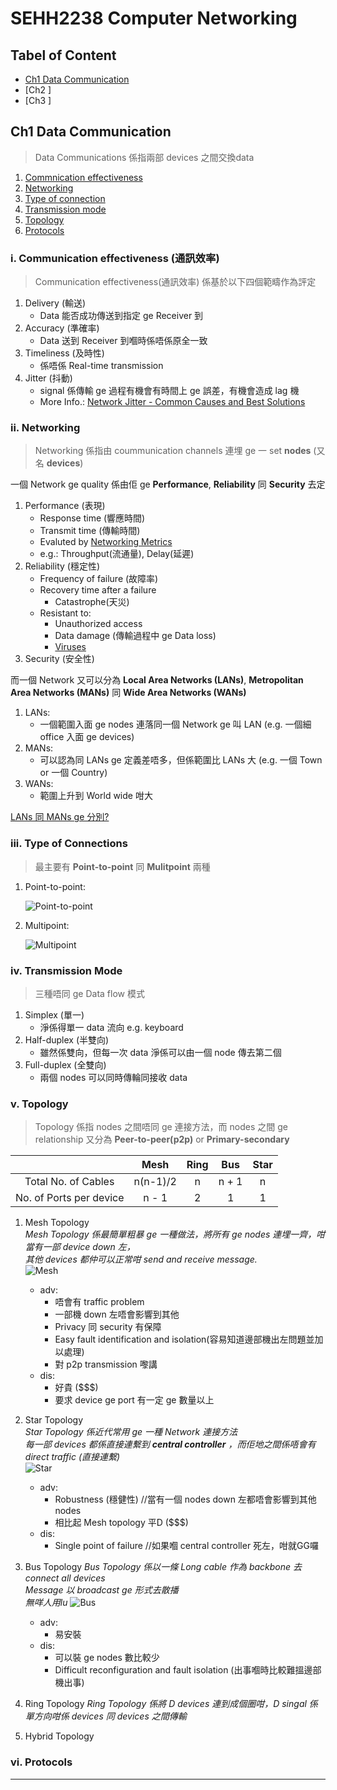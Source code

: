 # SEHH2238 Computer Networking
  
  
## Tabel of Content
- [Ch1 Data Communication](#ch1-data-communication)
- [Ch2 ]
- [Ch3 ]
  
  
## Ch1 Data Communication
    
>Data Communications 係指兩部 devices 之間交換data 
  
  1. [Commnication effectiveness](#i-communication-effectiveness-通訊效率)
  2. [Networking](#ii-networking)
  3. [Type of connection](#iii-type-of-connections)
  4. [Transmission mode](#iv-transmission-mode)
  5. [Topology](#v-topology)
  6. [Protocols](#vi-protocols)

    
### i. Communication effectiveness (通訊效率)    
  >Communication effectiveness(通訊效率) 係基於以下四個範疇作為評定
  1. Delivery (輸送)
      - Data 能否成功傳送到指定 ge Receiver 到
  2. Accuracy (準確率)
      - Data 送到 Receiver 到嗰時係唔係原全一致
  3. Timeliness (及時性)
      - 係唔係 Real-time transmission 
  4. Jitter (抖動)
      - signal 係傳輸 ge 過程有機會有時間上 ge 誤差，有機會造成 lag 機
      - More Info.: [Network Jitter - Common Causes and Best Solutions](https://www.ir.com/guides/what-is-network-jitter)


### ii. Networking 
  >Networking 係指由 coummunication channels 連埋 ge 一 set **nodes** (又名 **devices**)
 
  一個 Network ge quality 係由佢 ge **Performance**, **Reliability** 同 **Security** 去定
  
  1. Performance (表現)
      - Response time (響應時間)
      - Transmit time (傳輸時間)
      - Evaluted by [Networking Metrics](https://www.perfsonar.net/resources_metrics.html) 
      - e.g.: Throughput(流通量), Delay(延遲)
  2. Reliability (穩定性)
      - Frequency of failure (故障率)
      - Recovery time after a failure
          - Catastrophe(天災)
      - Resistant to:
          - Unauthorized access
          - Data damage (傳輸過程中 ge Data loss)
          - [Viruses](https://www.websecurity.digicert.com/zh/hk/security-topics/what-are-malware-viruses-spyware-and-cookies-and-what-differentiates-them)
  3. Security  (安全性)
      
  而一個 Network 又可以分為 **Local Area Networks (LANs)**, **Metropolitan Area Networks (MANs)** 同 **Wide Area Networks (WANs)**
  
  1. LANs:
      - 一個範圍入面 ge nodes 連落同一個 Network ge 叫 LAN (e.g. 一個細 office 入面 ge devices)
  2. MANs:
      - 可以認為同 LANs ge 定義差唔多，但係範圍比 LANs 大 (e.g. 一個 Town or 一個 Country)
  3. WANs:
      - 範圍上升到 World wide 咁大 

[LANs 同 MANs ge 分別?](https://www.geeksforgeeks.org/difference-between-lan-and-man/)  
   
### iii. Type of Connections
  >最主要有 **Point-to-point** 同 **Mulitpoint** 兩種

1. Point-to-point:
    
    ![Point-to-point](https://cdn.discordapp.com/attachments/684958583367925771/948295753762238505/unknown.png "Point-to-point")

2. Multipoint:
    
    ![Multipoint](https://cdn.discordapp.com/attachments/684958583367925771/948296856243437648/unknown.png "Multipoint")


### iv. Transmission Mode
  >三種唔同 ge Data flow 模式

  1. Simplex (單一)
      - 淨係得單一 data 流向 e.g. keyboard
  2. Half-duplex (半雙向)
      - 雖然係雙向，但每一次 data 淨係可以由一個 node 傳去第二個
  3. Full-duplex (全雙向)
      - 兩個 nodes 可以同時傳輪同接收 data  

### v. Topology
  >Topology 係指 nodes 之間唔同 ge 連接方法，而 nodes 之間 ge relationship 又分為 **Peer-to-peer(p2p)** or **Primary-secondary**
  
|                        |  Mesh  | Ring | Bus | Star |
|:----------------------:|:------:|:----:|:---:|:----:|
| Total No. of Cables    |n(n-1)/2|   n  |n + 1|   n  |
|No. of Ports per device |  n - 1 |   2  |  1  |   1  |



  1. Mesh Topology  
  *Mesh Topology 係最簡單粗暴 ge 一種做法，將所有 ge nodes 連埋一齊，咁當有一部 device down 左，  
  其他 devices 都仲可以正常咁 send and receive message.*  
  ![Mesh](https://cdn.discordapp.com/attachments/684958583367925771/948852650252841010/unknown.png)    
     - adv:
        - 唔會有 traffic problem
        - 一部機 down 左唔會影響到其他
        - Privacy 同 security 有保障
        - Easy fault identification and isolation(容易知道邊部機出左問題並加以處理)  
        - 對 p2p transmission 嚟講 
      - dis:
        - 好貴 ($$$)
        - 要求 device ge port 有一定 ge 數量以上  
      
  2. Star Topology  
*Star Topology 係近代常用 ge 一種 Network 連接方法*  
*每一部 devices 都係直接連繫到 **central controller** ，而佢地之間係唔會有 direct traffic (直接連繫)*  
![Star](https://media.discordapp.net/attachments/684958583367925771/948866270504312832/unknown.png)  
     - adv: 
       - Robustness (穩健性) //當有一個 nodes down 左都唔會影響到其他 nodes 
       - 相比起 Mesh topology 平D ($$$)
     - dis:
       - Single point of failure //如果嗰 central controller 死左，咁就GG囉  
       
  3. Bus Topology
*Bus Topology 係以一條 Long cable 作為 backbone 去 connect all devices*  
*Message 以 broadcast ge 形式去散播*  
*無咩人用lu*
![Bus](https://cdn.discordapp.com/attachments/684958583367925771/948868641154293760/unknown.png)
     - adv:
       - 易安裝
     - dis:
       - 可以裝 ge nodes 數比較少
       - Difficult reconfiguration and fault isolation (出事嗰時比較難搵邊部機出事)
      
  4. Ring Topology
*Ring Topology 係將 D devices 連到成個圈咁，D singal 係單方向咁係 devices 同 devices 之間傳輸*
  5. Hybrid Topology
  
### vi. Protocols
-------------------------------------
